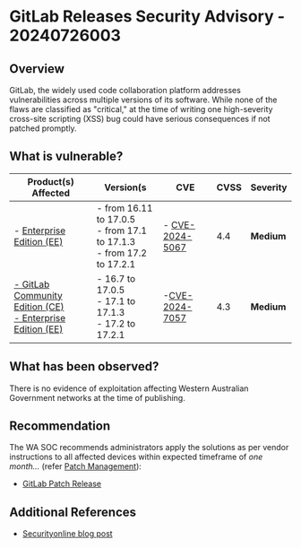# GitLab Releases Security Advisory - 20240726003

## Overview

GitLab, the widely used code collaboration platform addresses vulnerabilities across multiple versions of its software. While none of the flaws are classified as "critical," at the time of writing one high-severity cross-site scripting (XSS) bug could have serious consequences if not patched promptly.

## What is vulnerable?

| Product(s) Affected | Version(s | CVE| CVSS | Severity |
| --------- | ---------- | ----- | ------- | -- |
| - [Enterprise Edition (EE)](https://about.gitlab.com/releases/2024/07/24/patch-release-gitlab-17-2-1-released/)     | - from 16.11 to 17.0.5 <br/> - from 17.1 to 17.1.3 <br/> - from 17.2 to 17.2.1  | - [CVE-2024-5067](https://nvd.nist.gov/vuln/detail/CVE-2024-5067) | 4.4 |**Medium**     |
| [- GitLab Community Edition (CE) <br/> - Enterprise Edition (EE)](https://about.gitlab.com/releases/2024/07/24/patch-release-gitlab-17-2-1-released/)     | - 16.7 to 17.0.5 <br/> - 17.1 to 17.1.3 <br/> - 17.2 to 17.2.1  | -[CVE-2024-7057](https://nvd.nist.gov/vuln/detail/CVE-2024-7057)| 4.3 |**Medium**  |


## What has been observed?

There is no evidence of exploitation affecting Western Australian Government networks at the time of publishing.

## Recommendation

The WA SOC recommends administrators apply the solutions as per vendor instructions to all affected devices within expected timeframe of *one month...* (refer [Patch Management](../guidelines/patch-management.md)):

- [GitLab Patch Release](https://about.gitlab.com/releases/2024/07/24/patch-release-gitlab-17-2-1-released/)

## Additional References

- [Securityonline blog post](https://securityonline.info/gitlab-patches-six-security-flaws-urges-immediate-update/)
